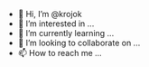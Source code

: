- 👋 Hi, I’m @krojok
- 👀 I’m interested in ...
- 🌱 I’m currently learning ...
- 💞️ I’m looking to collaborate on ...
- 📫 How to reach me ...

<!---
krojok/krojok is a ✨ special ✨ repository because its `README.md` (this file) appears on your GitHub profile.
You can click the Preview link to take a look at your changes.
--->
